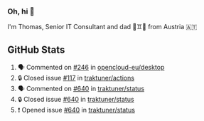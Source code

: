 ### Oh, hi 👋

I'm Thomas, Senior IT Consultant and dad 👶♊️👶 from Austria 🇦🇹

<!--
**traktuner/traktuner** is a ✨ _special_ ✨ repository because its `README.md` (this file) appears on your GitHub profile.

Here are some ideas to get you started:

- 🔭 I’m currently working on ...
- 🌱 I’m currently learning ...
- 👯 I’m looking to collaborate on ...
- 🤔 I’m looking for help with ...
- 💬 Ask me about ...
- 📫 How to reach me: ...
- 😄 Pronouns: ...
- ⚡ Fun fact: ...
-->

</div>

## GitHub Stats
<!--START_SECTION:activity-->
1. 🗣 Commented on [#246](https://github.com/opencloud-eu/desktop/issues/246#issuecomment-3364151267) in [opencloud-eu/desktop](https://github.com/opencloud-eu/desktop)
2. 🔒 Closed issue [#117](https://github.com/traktuner/actions/issues/117) in [traktuner/actions](https://github.com/traktuner/actions)
3. 🗣 Commented on [#640](https://github.com/traktuner/status/issues/640#issuecomment-3353985862) in [traktuner/status](https://github.com/traktuner/status)
4. 🔒 Closed issue [#640](https://github.com/traktuner/status/issues/640) in [traktuner/status](https://github.com/traktuner/status)
5. ❗ Opened issue [#640](https://github.com/traktuner/status/issues/640) in [traktuner/status](https://github.com/traktuner/status)
<!--END_SECTION:activity-->

